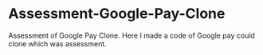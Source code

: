 # Assessment-Google-Pay-Clone
Assessment of Google Pay Clone.
Here I made a code of Google pay could clone which was assessment.
